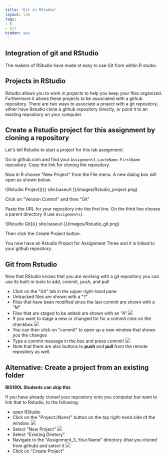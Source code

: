 ```yaml
---
title: "Git in RStudio"
layout: lab
tags: 
- R
- Git
hidden: yes
---
```


## Integration of git and RStudio

The makers of RStudio have made ot easy to use Git from within R studio.

## Projects in RStudio

Rstudio allows you to work in *projects* to help you keep your files organized.  Furthermore it allows these projects to be associated with a github repository.  There are two ways to associate a project with a git repository, either have Rstudio clone a github repository directly, or point it to an existing repository on your computer.

## Create a Rstudio project for this assignment by cloning a repository

Let's tell Rstudio to start a project for this lab assignment.

Go to github.com and find your `Assignment3_LasteName.FirstName` repository.  Copy the link for cloning the repository.

Now in R choose "New Project" from the File menu.  A new dialog box will open as shown below.

![Rstudio Project]({{ site.baseurl }}/images/Rstudio_project.png)

Click on "Version Control" and then "Git"

Paste the URL for your repository into the first line.  On the third line choose a parent directory (I use `Assignments`).

![Rstudio Git]({{ site.baseurl }}/images/Rstudio_git.png)

Then click the Create Project button.

You now have an Rstudio Project for Assignment Three and it is linked to your github repository.

## Git from Rstudio

Now that RStudio knows that you are working with a git repository you can use its built-in tools to add, commit, push, and pull

* Click on the "Git" tab in the upper right-hand pane
* Untracked files are shown with a "?"
* Files that have been modified since the last commit are shown with a "M"
* Files that are staged to be added are shown with an "A"
![]({{site.baseurl}}/images/RGitHub4.png)
* If you want to stage a new or changed for for a commit click on the checkbox
![]({{site.baseurl}}/images/RGitHub5.png)
* You can then click on "commit" to open up a new window that shows you the changes
* Type a commit message in the box and press commit!
![]({{site.baseurl}}/images/RGitHub6.png)
* Note that there are also buttons to __push__ and __pull__ from the remote repository as well.


## Alternative: Create a project from an existing folder

__BIS180L Students can skip this__

If you have already cloned your repository onto you computer but want to link that to Rstudio, to the following:

* open RStudio
* Click on the "Project:(None)" button on the top right-hand side of the window.
![]({{site.baseurl}}/images/RGitHub1.png)
* Select "New Project"
![]({{site.baseurl}}/images/RGitHub2.png)
* Select "Existing Diretory"
* Navigate to the "Assignment_3_Your.Name" directory (that you cloned from github) and select it
![]({{site.baseurl}}/images/RGitHub3.png)
* Click on "Create Project"

